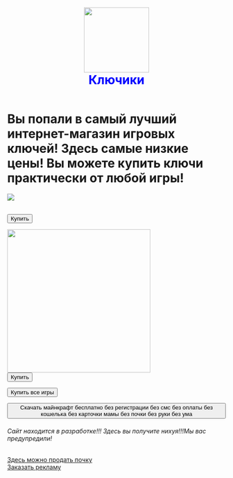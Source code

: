 <html>
	<head>
		<title>Ключики</title>
		<link rel="stylesheet" href="style.css"/>
	</head>
	<body>
	<header>
	<h1 style = "text-align:center; color: blue"><img src="https://img.freepik.com/premium-photo/spanner-on-black-background_624181-4051.jpg" width="150" /> <br/>Ключики</h1>
	</header>
	<main>
	<h1> Вы попали в самый лучший интернет-магазин игровых ключей! Здесь самые низкие цены! Вы можете купить ключи практически от любой игры!</h1>
	<p><img src = "https://www.minecraft.net/content/dam/games/minecraft/key-art/MC_The-Wild-Update_540x300.jpg"/></p>
	<br/><form action="http://memesmix.net/media/created/qyuzii.jpg">
	<button>Купить</button>
	</form>
	<img src = "https://upload.wikimedia.org/wikipedia/ru/thumb/f/f1/Stray_cover_art.jpg/800px-Stray_cover_art.jpg" width = "330"/>
	<br/><form action="http://memesmix.net/media/created/qyuzii.jpg">
	<button>Купить</button>
	</form>
	<form action="https://youtu.be/xvFZjo5PgG0">
	<button>Купить все игры</button>
	</form>
	<form action="https://tlauncher.org/installer">
	<p><button>Скачать майнкрафт бесплатно без регистрации без смс без оплаты без кошелька без карточки мамы без почки без руки без ума</button></p>
	</form>
	</main>
	<footer>
	<h6>Сайт находится в разработке!!! Здесь вы получите нихуя!!!Мы вас предупредили!</h6>
	<a href="https://takiedela.ru/notes/prodat-pochku/#:~:text=%D0%9F%D1%80%D0%BE%D0%B4%D0%B0%D1%82%D1%8C%20%D0%BE%D1%80%D0%B3%D0%B0%D0%BD%D1%8B%20%D1%87%D0%B5%D1%80%D0%B5%D0%B7%20%D0%B8%D0%BD%D1%82%D0%B5%D1%80%D0%BD%D0%B5%D1%82%20%D0%BD%D0%B5%D0%B2%D0%BE%D0%B7%D0%BC%D0%BE%D0%B6%D0%BD%D0%BE,%D1%87%D1%82%D0%BE%D0%B1%D1%8B%20%D0%BF%D0%BE%D1%82%D0%BE%D0%BC%20%D0%BF%D0%BE%D0%BB%D1%83%D1%87%D0%B8%D1%82%D1%8C%20%D0%BC%D0%B8%D1%84%D0%B8%D1%87%D0%B5%D1%81%D0%BA%D0%B8%D0%B5%20%D0%BC%D0%B8%D0%BB%D0%BB%D0%B8%D0%BE%D0%BD%D1%8B%C2%BB">Здесь можно продать почку</a>
	</br><a href="https://phonoteka.org/uploads/posts/2022-09/1663768996_1-phonoteka-org-p-oboi-ya-lokh-instagram-1.jpg">Заказать рекламу</a>
	</footer>
	</body>
</html>
